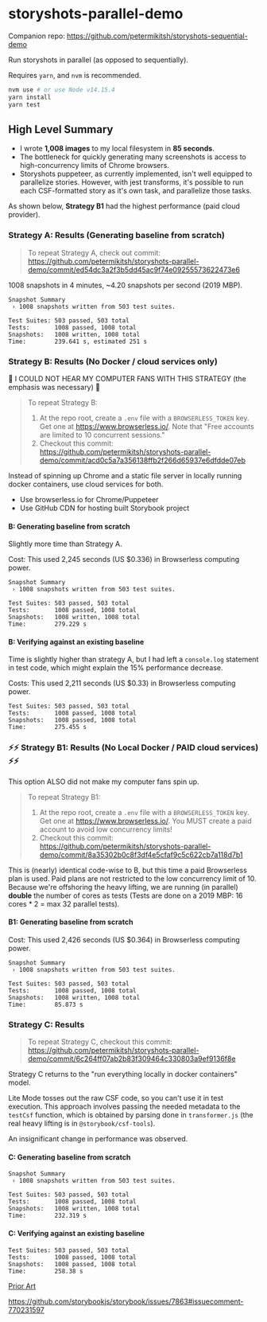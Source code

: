 # storyshots-parallel-demo

Companion repo: https://github.com/petermikitsh/storyshots-sequential-demo

Run storyshots in parallel (as opposed to sequentially).

Requires `yarn`, and `nvm` is recommended.

```sh
nvm use # or use Node v14.15.4
yarn install
yarn test
```

## High Level Summary

- I wrote **1,008 images** to my local filesystem in **85 seconds**.
- The bottleneck for quickly generating many screenshots is access to high-concurrency limits of Chrome browsers.
- Storyshots puppeteer, as currently implemented, isn't well equipped to parallelize stories. However, with jest transforms, it's possible to run each CSF-formatted story as it's own task, and parallelize those tasks.

As shown below, **Strategy B1** had the highest performance (paid cloud provider).

### Strategy A: Results (Generating baseline from scratch)

> To repeat Strategy A, check out commit: https://github.com/petermikitsh/storyshots-parallel-demo/commit/ed54dc3a2f3b5dd45ac9f74e09255573622473e6

1008 snapshots in 4 minutes, ~4.20 snapshots per second (2019 MBP).

```
Snapshot Summary
 › 1008 snapshots written from 503 test suites.

Test Suites: 503 passed, 503 total
Tests:       1008 passed, 1008 total
Snapshots:   1008 written, 1008 total
Time:        239.641 s, estimated 251 s
```

### Strategy B: Results (No Docker / cloud services only)

🎉 I COULD NOT HEAR MY COMPUTER FANS WITH THIS STRATEGY (the emphasis was necessary) 🎉

> To repeat Strategy B:
>
> 1. At the repo root, create a `.env` file with a `BROWSERLESS_TOKEN` key. Get one at https://www.browserless.io/. Note that "Free accounts are limited to 10 concurrent sessions."
> 2. Checkout this commit: https://github.com/petermikitsh/storyshots-parallel-demo/commit/acd0c5a7a356138ffb2f266d65937e6dfdde07eb

Instead of spinning up Chrome and a static file server in locally running docker containers, use cloud services for both.

- Use browserless.io for Chrome/Puppeteer
- Use GitHub CDN for hosting built Storybook project

#### B: Generating baseline from scratch

Slightly more time than Strategy A.

Cost: This used 2,245 seconds (US $0.336) in Browserless computing power.

```
Snapshot Summary
 › 1008 snapshots written from 503 test suites.

Test Suites: 503 passed, 503 total
Tests:       1008 passed, 1008 total
Snapshots:   1008 written, 1008 total
Time:        279.229 s
```

#### B: Verifying against an existing baseline

Time is slightly higher than strategy A, but I had left a `console.log` statement in test code, which might explain the 15% performance decrease.

Costs: This used 2,211 seconds (US $0.33) in Browserless computing power.

```
Test Suites: 503 passed, 503 total
Tests:       1008 passed, 1008 total
Snapshots:   1008 passed, 1008 total
Time:        275.455 s
```

### ⚡️⚡️ Strategy B1: Results (No Local Docker / PAID cloud services) ⚡️⚡️

This option ALSO did not make my computer fans spin up.

> To repeat Strategy B1:
>
> 1. At the repo root, create a `.env` file with a `BROWSERLESS_TOKEN` key. Get one at https://www.browserless.io/. You MUST create a paid account to avoid low concurrency limits!
> 2. Checkout this commit: https://github.com/petermikitsh/storyshots-parallel-demo/commit/8a35302b0c8f3df4e5cfaf9c5c622cb7a118d7b1

This is (nearly) identical code-wise to B, but this time a paid Browserless plan is used. Paid plans are not restricted to the low concurrency limit of 10. Because we're offshoring the heavy lifting, we are running (in parallel) **double** the number of cores as tests (Tests are done on a 2019 MBP: 16 cores \* 2 = max 32 parallel tests).

#### B1: Generating baseline from scratch

Cost: This used 2,426 seconds (US $0.364) in Browserless computing power.

```
Snapshot Summary
 › 1008 snapshots written from 503 test suites.

Test Suites: 503 passed, 503 total
Tests:       1008 passed, 1008 total
Snapshots:   1008 written, 1008 total
Time:        85.873 s
```

### Strategy C: Results

> To repeat Strategy C, checkout this commit: https://github.com/petermikitsh/storyshots-parallel-demo/commit/6c264ff07ab2b83f309464c330803a9ef9136f8e

Strategy C returns to the "run everything locally in docker containers" model.

Lite Mode tosses out the raw CSF code, so you can't use it in test execution. This approach involves passing the needed metadata to the `testCsf` function, which is obtained by parsing done in `transformer.js` (the real heavy lifting is in `@storybook/csf-tools`).

An insignificant change in performance was observed.

#### C: Generating baseline from scratch

```
Snapshot Summary
 › 1008 snapshots written from 503 test suites.

Test Suites: 503 passed, 503 total
Tests:       1008 passed, 1008 total
Snapshots:   1008 written, 1008 total
Time:        232.319 s
```

#### C: Verifying against an existing baseline

```
Test Suites: 503 passed, 503 total
Tests:       1008 passed, 1008 total
Snapshots:   1008 passed, 1008 total
Time:        258.38 s
```

[Prior Art](https://github.com/jdelStrother/storybook/compare/b2eebbb5801bdb833916fdd6efedcee2a11cf253...5259806c4f4e6c172687b7532dcd891ccd58874d)

https://github.com/storybookjs/storybook/issues/7863#issuecomment-770231597
